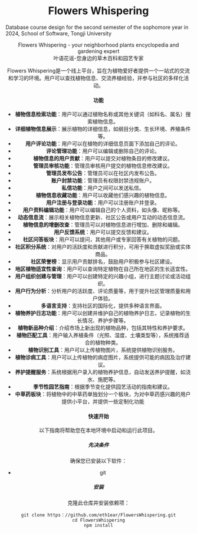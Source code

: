 # <center>Flowers Whispering

Database course design for the second semester of the sophomore year in 2024, School of Software, Tongji University

<center>Flowers Whispering - your neighborhood plants encyclopedia and gardening expert

<center>叶语花谣-您身边的草木百科和园艺专家

Flowers Whispering是一个线上平台，旨在为植物爱好者提供一个一站式的交流和学习的环境。用户可以查找植物信息、交流养植经验，并参与社区的多样化活动。

#### 功能 

- **植物信息检索功能**：用户可以通过植物名称或其他关键词（如科名、属名）搜索植物信息。
- **详细植物信息展示**：展示植物的详细信息，如纲目分类、生长环境、养殖条件等。
- **用户评论功能**：用户可以在植物的详细信息页面下添加自己的评论。
- **评论管理功能**：用户可以编辑或删除自己的评论。
- **植物信息的用户贡献**：用户可以提交对植物条目的修改建议。
- **管理员审核功能**：管理员审核用户提交的植物信息修改建议。
- **管理员发布公告**：管理员可以在社区内发布公告。
- **账户封禁功能**：管理员有权限封禁违规账户。
- **私信功能**：用户之间可以发送私信。
- **植物信息收藏功能**：用户可以收藏他们感兴趣的植物信息。
- **用户注册与登录功能**：用户可以注册账户并登录。
- **用户资料编辑功能**：用户可以编辑自己的个人资料，如头像、昵称等。
- **动态信息流**：展示相关植物信息更新、社区公告或用户互动的动态信息流。
- **植物信息的增删改查**：管理员可以对植物信息进行增加、删除和编辑。
- **用户反馈系统**：用户可以提交反馈和建议。
- **社区问答板块**：用户可以提问，其他用户或专家回答有关植物的问题。
- **社区积分系统**：对用户的活跃度和贡献进行积分，可用于换取虚拟奖励或实体商品。
- **社区荣誉榜**：显示用户贡献排名，鼓励用户积极参与社区建设。
- **地区植物适宜性查询**：用户可以查询特定植物在自己所在地区的生长适宜性。
- **用户组织创建与管理**：用户可以创建特定的兴趣小组，进行主题讨论或活动组织。
- **用户行为分析**：分析用户的活跃度、评论质量等，用于提升社区管理质量和用户体验。
- **多语言支持**：支持社区的国际化，提供多种语言界面。
- **植物养护日志功能**：用户可以创建并维护自己的植物养护日志，记录植物的生长情况、养护步骤等。
- **植物新品种介绍**：介绍市场上新出现的植物品种，包括其特性和养护要求。
- **植物匹配工具**：用户输入养植条件（光照、湿度、土壤类型等），系统推荐适合的植物种类。
- **植物识别工具**：用户可以上传植物图片，系统提供植物识别服务。
- **植物诊病工具**：用户可以上传植物的病症图片，系统提供可能的病因及治疗建议。
- **养护提醒服务**：系统根据用户录入的植物养护信息，自动发送养护提醒，如浇水、施肥等。
- **季节性园艺指南**：根据季节变化提供园艺活动的指南和建议。
- **中草药板块**：将植物中的中草药单独划分一个板块，为对中草药感兴趣的用户提供小平台，并提供一些定制化功能

#### 快速开始

以下指南将帮助您在本地环境中启动和运行此项目。 

##### 先决条件 

确保您已安装以下软件： 

- git

##### 安装

克隆此仓库并安装依赖项： 

```
git clone https：//github.com/eth1ear/FlowersWhispering.git
cd FlowersWhispering
npm install
```

